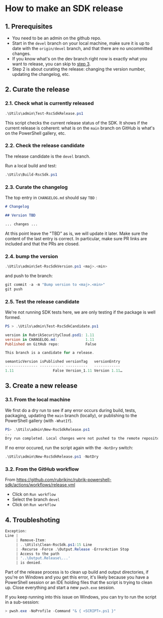 # How to make an SDK release

## 1. Prerequisites

- You need to be an admin on the github repo.
- Start in the `devel` branch on your local machine,
  make sure it is up to date with
  the `origin/devel` branch, and that there are no uncommitted changes.
- If you know what's on the dev branch right now is exactly
  what you want to release, you can skip to [step 3](#3-create-a-new-release).
- Step 2 is about curating the release: changing the version number,
  updating the changelog, etc.

## 2. Curate the release

### 2.1. Check what is currently released

```powershell
.\Utils\admin\Test-RscSdkRelease.ps1
```

This script checks the current release status of the SDK.
It shows if the current release is coherent: what is on the `main`
branch on GitHub is what's on the PowerShell gallery, etc.

### 2.2. Check the release candidate

The release candidate is the `devel` branch.

Run a local build and test:

```powershell
.\Utils\Build-RscSdk.ps1
```

### 2.3. Curate the changelog

The top entry in `CHANGELOG.md` should say `TBD` :

```markdown
# Changelog

## Version TBD

... changes ...
```

At this point leave the "TBD" as is, we will update it later. Make sure
the content of the last entry is correct. In particular, make sure PR
links are included and that the PRs are closed.

### 2.4. bump the version

```powershell
.\Utils\admin\Set-RscSdkVersion.ps1 <maj>.<min>
```

and push to the branch:

```powershell
git commit -a -m "Bump version to <maj>.<min>"
git push
```

### 2.5. Test the release candidate

We're not running SDK tests here, we are only testing if the package
is well formed.

```powershell
PS > .\Utils\admin\Test-RscSdkCandidate.ps1

version in RubrikSecurityCloud.psd1: 1.11
version in CHANGELOG.md:             1.11
Published on GitHub repo:            False

This branch is a candidate for a release.

semanticVersion isPublished versionTag   versionEntry
--------------- ----------- ----------   ------------
1.11                  False Version_1.11 Version 1.11…
```

## 3. Create a new release

### 3.1. From the local machine

We first do a dry run to see if any error occurs during build, tests, packaging,
updating the `main` branch (locally),
or publishing to the PowerShell gallery (with `-WhatIf`).

```powershell
PS> .\Utils\admin\New-RscSdkRelease.ps1
...
Dry run completed. Local changes were not pushed to the remote repository.
```

If no error occured, run the script again with the `-NotDry` switch:

```powershell
.\Utils\admin\New-RscSdkRelease.ps1 -NotDry
```

### 3.2. From the GitHub workflow

From https://github.com/rubrikinc/rubrik-powershell-sdk/actions/workflows/release.yml

- Click on `Run workflow`
- Select the branch `devel`
- Click on `Run workflow`

## 4. Troubleshoting

```powershell
Exception:
Line |
     | Remove-Item:
     | ..\Utils\Clean-RscSdk.ps1:15 Line
     | -Recurse -Force .\Output.Release -ErrorAction Stop
     | Access to the path
     | '..\Output.Release\...'
     | is denied.
```

Part of the release process is to clean up build and output directories,
if you're on Windows and you get this error, it's likely because you have
a PowerShell session or an IDE holding files that the script is
trying to clean up. Close everything and start a new `pwsh.exe` session.

If you keep running into this issue on Windows, you can try to run the
script in a sub-session:

```powershell
> pwsh.exe -NoProfile -Command "& { <SCRIPT>.ps1 }"
```
